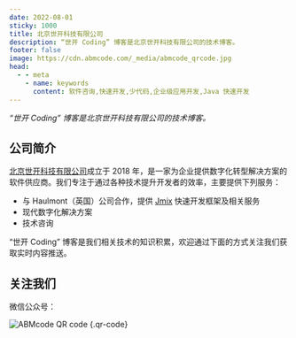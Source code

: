 ```yaml
---
date: 2022-08-01
sticky: 1000
title: 北京世开科技有限公司
description: “世开 Coding” 博客是北京世开科技有限公司的技术博客。
footer: false
image: https://cdn.abmcode.com/_media/abmcode_qrcode.jpg
head:
  - - meta
    - name: keywords
      content: 软件咨询,快速开发,少代码,企业级应用开发,Java 快速开发
---
```


_“世开 Coding” 博客是北京世开科技有限公司的技术博客。_
<!-- more -->

## 公司简介

<a style="color: var(--theme-color)" href="https://www.abmcode.com" target="_blank" >北京世开科技有限公司</a>成立于 2018 年，是一家为企业提供数字化转型解决方案的软件供应商。我们专注于通过各种技术提升开发者的效率，主要提供下列服务：

- 与 Haulmont（英国）公司合作，提供 [Jmix](https://www.jmix.cn) 快速开发框架及相关服务
- 现代数字化解决方案
- 技术咨询

<p style="color: var(--theme-color)">“世开 Coding” 博客是我们相关技术的知识积累，欢迎通过下面的方式关注我们获取实时内容推送。</p>

## 关注我们

微信公众号：

![ABMcode QR code](https://cdn.abmcode.com/_media/abmcode_qrcode.jpg) {.qr-code}
